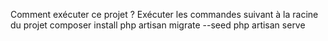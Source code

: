 Comment exécuter ce projet ?
Exécuter les commandes suivant à la racine du projet
composer install
php artisan migrate --seed
php artisan serve

